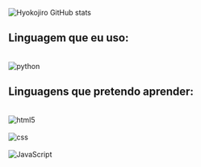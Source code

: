 ![Hyokojiro GitHub stats](https://github-readme-stats.vercel.app/api?username=hyokojiro&show_icons=true&theme=radical)

## Linguagem que eu uso:

<div style="display : inline_block"><br/>
  <img align="center" alt="python" src="https://img.shields.io/badge/Python-3776AB?style=for-the-badge&logo=python&logoColor=white"
</div>

## Linguagens que pretendo aprender:

<div style="display : inline_block"><br/>
  <img align="center" alt="html5" src="https://img.shields.io/badge/HTML-239120?style=for-the-badge&logo=html5&logoColor=white"
</div>

<div style="display : inline_block"><br/>
  <img align="center" alt="css" src="https://dev.to/envoy_/150-badges-for-github-pnk"
</div>

<div style="display : inline_block"><br/>
  <img align="center" alt="JavaScript" src="https://dev.to/envoy_/150-badges-for-github-pnk"
</div>

